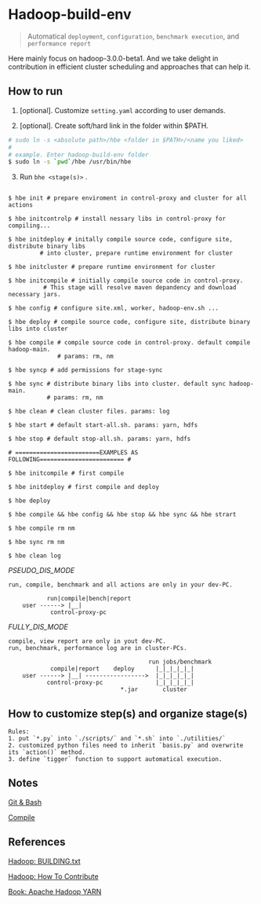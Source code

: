 # Hadoop-build-env
> Automatical `deployment`, `configuration`, `benchmark execution`, and `performance report`

Here mainly focus on hadoop-3.0.0-beta1.
And we take delight in contribution in efficient cluster scheduling and approaches that can help it.

## How to run
1. [optional]. Customize `setting.yaml` according to user demands.

2. [optional]. Create soft/hard link in the folder within $PATH.
```bash
# sudo ln -s <absolute path>/hbe <folder in $PATH>/<name you liked>
#
# example. Enter hadoop-build-env folder 
$ sudo ln -s `pwd`/hbe /usr/bin/hbe
```

3. Run `bhe <stage(s)>`  . 
```shell

$ hbe init # prepare enviroment in control-proxy and cluster for all actions 

$ hbe initcontrolp # install nessary libs in control-proxy for compiling...

$ hbe initdeploy # initally compile source code, configure site, distribute binary libs 
		 # into cluster, prepare runtime environment for cluster

$ hbe initcluster # prepare runtime environment for cluster 

$ hbe initcompile # initially compile source code in control-proxy. 
		  # This stage will resolve maven depandency and download necessary jars.

$ hbe config # configure site.xml, worker, hadoop-env.sh ...

$ hbe deploy # compile source code, configure site, distribute binary libs into cluster

$ hbe compile # compile source code in control-proxy. default compile hadoop-main.
              # params: rm, nm

$ hbe syncp # add permissions for stage-sync

$ hbe sync # distribute binary libs into cluster. default sync hadoop-main.
           # params: rm, nm

$ hbe clean # clean cluster files. params: log

$ hbe start # default start-all.sh. params: yarn, hdfs

$ hbe stop # default stop-all.sh. params: yarn, hdfs 

# ========================EXAMPLES AS FOLLOWING======================== #

$ hbe initcompile # first compile

$ hbe initdeploy # first compile and deploy

$ hbe deploy

$ hbe compile && hbe config && hbe stop && hbe sync && hbe strart

$ hbe compile rm nm 

$ hbe sync rm nm 

$ hbe clean log

```


*PSEUDO_DIS_MODE* 
```
run, compile, benchmark and all actions are only in your dev-PC.

           run|compile|bench|report
    user ------> |__|
            control-proxy-pc
```

*FULLY_DIS_MODE*

```
compile, view report are only in yout dev-PC.
run, benchmark, performance log are in cluster-PCs.

                                        run jobs/benchmark
            compile|report    deploy      |_|_|_|_|_|    
    user ------> |__| ----------------->  |_|_|_|_|_|
           control-proxy-pc               |_|_|_|_|_|
                                *.jar       cluster     
```

## How to customize step(s) and organize stage(s)
```
Rules:
1. put `*.py` into `./scripts/` and `*.sh` into `./utilities/`
2. customized python files need to inherit `basis.py` and overwrite its `action()` method.
3. define `tigger` function to support automatical execution. 
```

## Notes

[Git & Bash](./docs/notes.git-bash.md)

[Compile](./docs/notes.maven-compilation.md)

## References

[Hadoop: BUILDING.txt](https://git-wip-us.apache.org/repos/asf?p=hadoop.git;a=blob;f=BUILDING.txt)

[Hadoop: How To Contribute](https://wiki.apache.org/hadoop/HowToContribute)

[Book: Apache Hadoop YARN](http://yarn-book.com/)


